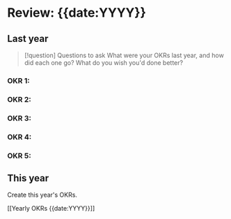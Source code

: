 # Review: {{date:YYYY}}

## Last year

> [!question] Questions to ask
> What were your OKRs last year, and how did each one go? What do you wish you'd done better?

### OKR 1:  


### OKR 2: 


### OKR 3: 


### OKR 4: 


### OKR 5: 



## This year

Create this year's OKRs.

[[Yearly OKRs {{date:YYYY}}]]
